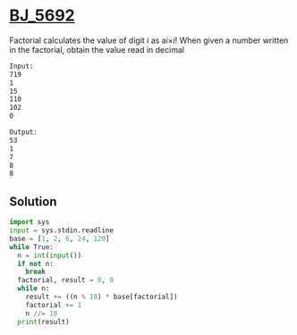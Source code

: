 # [BJ_5692](https://acmicpc.net/problem/5692)

Factorial calculates the value of digit i as ai×i!
When given a number written in the factorial, obtain the value read in decimal

```txt
Input:
719
1
15
110
102
0

Output:
53
1
7
8
8
```

## Solution

```py
import sys
input = sys.stdin.readline
base = [1, 2, 6, 24, 120]
while True:
  n = int(input())
  if not n:
    break
  factorial, result = 0, 0
  while n:
    result += ((n % 10) * base[factorial])
    factorial += 1
    n //= 10
  print(result)
```
